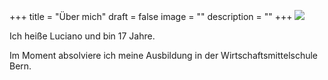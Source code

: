+++
title = "Über mich"
draft = false
image = ""
description = ""
+++
![](https://www.voucherwonderland.com/reisemagazin/wp-content/uploads/2019/04/Italienische-Landschaft-Toskana.jpeg)

Ich heiße Luciano und bin 17 Jahre. 

Im Moment absolviere ich meine Ausbildung in der Wirtschaftsmittelschule Bern.